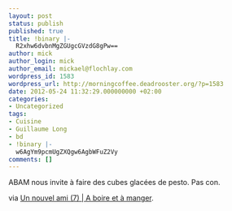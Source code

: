 ```yaml
---
layout: post
status: publish
published: true
title: !binary |-
  R2xhw6dvbnMgZGUgcGVzdG8gPw==
author: mick
author_login: mick
author_email: mickael@flochlay.com
wordpress_id: 1583
wordpress_url: http://morningcoffee.deadrooster.org/?p=1583
date: 2012-05-24 11:32:29.000000000 +02:00
categories:
- Uncategorized
tags:
- Cuisine
- Guillaume Long
- bd
- !binary |-
  w6AgYm9pcmUgZXQgw6AgbWFuZ2Vy
comments: []
---
```

ABAM nous invite à faire des cubes glacées de pesto. Pas con.

via <a href="http://long.blog.lemonde.fr/2012/05/22/un-nouvel-ami-7/">Un nouvel ami (7) | A boire et à manger</a>.
